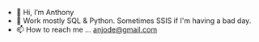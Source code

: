 - 👋 Hi, I’m Anthony
- 👀 Work mostly SQL & Python. Sometimes SSIS if I'm having a bad day.
- 📫 How to reach me ... anjode@gmail.com

<!---
anjode/anjode is a ✨ special ✨ repository because its `README.md` (this file) appears on your GitHub profile.
You can click the Preview link to take a look at your changes.
--->
